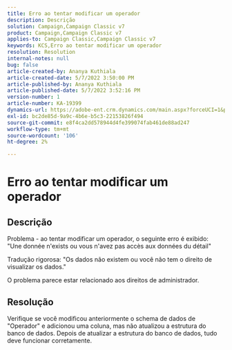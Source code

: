 ```yaml
---
title: Erro ao tentar modificar um operador
description: Descrição
solution: Campaign,Campaign Classic v7
product: Campaign,Campaign Classic v7
applies-to: Campaign Classic,Campaign Classic v7
keywords: KCS,Erro ao tentar modificar um operador
resolution: Resolution
internal-notes: null
bug: false
article-created-by: Ananya Kuthiala
article-created-date: 5/7/2022 3:50:00 PM
article-published-by: Ananya Kuthiala
article-published-date: 5/7/2022 3:52:16 PM
version-number: 1
article-number: KA-19399
dynamics-url: https://adobe-ent.crm.dynamics.com/main.aspx?forceUCI=1&pagetype=entityrecord&etn=knowledgearticle&id=6cf19855-1dce-ec11-a7b5-0022480a8e40
exl-id: bc2de85d-9a9c-4b6e-b5c3-22153826f494
source-git-commit: e8f4ca2dd578944d4fe399074fab461de88ad247
workflow-type: tm+mt
source-wordcount: '106'
ht-degree: 2%

---
```


# Erro ao tentar modificar um operador

## Descrição

Problema - ao tentar modificar um operador, o seguinte erro é exibido:<br>
&quot;Une donnée n&#39;exists ou vous n&#39;avez pas accès aux données du détail&quot;

Tradução rigorosa: &quot;Os dados não existem ou você não tem o direito de visualizar os dados.&quot;

O problema parece estar relacionado aos direitos de administrador.


## Resolução


Verifique se você modificou anteriormente o schema de dados de &quot;Operador&quot; e adicionou uma coluna, mas não atualizou a estrutura do banco de dados. Depois de atualizar a estrutura do banco de dados, tudo deve funcionar corretamente.
